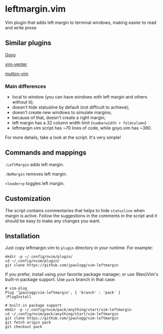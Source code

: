 # leftmargin.vim

Vim plugin that adds left margin to terminal windows, making easier to read and write prose

## Similar plugins
[Goyo](https://github.com/junegunn/goyo.vim/tree/master/)

[vim-venter](https://github.com/JMcKiern/vim-venter)

[mutton-vim](https://github.com/gabenespoli/vim-mutton)

### Main differences

- local to window (you can have windows with left margin and others without it);
- doesn't hide statusline by default (not difficult to achieve);
- doesn't create new windows to simulate margins;
- because of that, doesn't create a right margin;
- left margin has a 32 column width limit (`numberwidth + foldcolumn`)
- leftmargin.vim script has ~70 lines of code, while goyo.vim has ~390.

For more details, take a look at the script. It's very simple!

## Commands and mappings

`:LeftMargin` adds left margin.

`:NoMargin` removes left margin.

`<leader>p` toggles left margin.

## Customization 

The script contains commentaries that helps to hide `statusline` when margin is active. Follow the
suggestions in the comments in the script and it should be easy to make any changes you want.

## Installation

Just copy leftmargin.vim to `plugin` directory in your runtime. For example:

```
mkdir -p ~/.config/nvim/plugin/
cd ~/.config/nvim/plugin/
git clone https://github.com/jpaulogg/vim-leftmargin
```

If you prefer, install using your favorite package manager, or use (Neo)Vim's built-in package
support. Use `pack` branch in that case:

```
# vim-plug
Plug 'jpaulogg/vim-leftmargin', { 'branch' : 'pack' }
:PlugInstall

# built-in package support
mkdir -p ~/.config/nvim/pack/anything/start/vim-leftmargin
cd ~/.config/nvim/pack/anything/start/vim-leftmargin
git clone https://github.com/jpaulogg/vim-leftmargin
git fetch origin pack
git checkout pack
```
